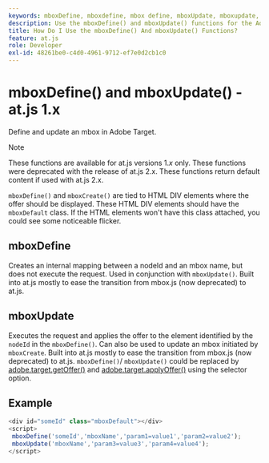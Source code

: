 ```yaml
---
keywords: mboxDefine, mboxdefine, mbox define, mboxUpdate, mboxupdate, mbox update, at.js, functions, function, mboxDefine0
description: Use the mboxDefine() and mboxUpdate() functions for the Adobe Target at.js JavaScript library to define or update an mbox. (at.js 1.x)
title: How Do I Use the mboxDefine() And mboxUpdate() Functions?
feature: at.js
role: Developer
exl-id: 48261be0-c4d0-4961-9712-ef7e0d2cb1c0
---
```

# mboxDefine() and mboxUpdate() - at.js 1.x

Define and update an mbox in Adobe Target.

>[!NOTE]
>
>These functions are available for at.js versions 1.*x* only. These functions were deprecated with the release of at.js 2.x. These functions return default content if used with at.js 2.x.

`mboxDefine()` and `mboxCreate()` are tied to HTML DIV elements where the offer should be displayed. These HTML DIV elements should have the `mboxDefault` class. If the HTML elements won't have this class attached, you could see some noticeable flicker.

## mboxDefine

Creates an internal mapping between a nodeId and an mbox name, but does not execute the request. Used in conjunction with `mboxUpdate()`. Built into at.js mostly to ease the transition from mbox.js (now deprecated) to at.js.

## mboxUpdate

Executes the request and applies the offer to the element identified by the `nodeId` in the `mboxDefine()`. Can also be used to update an mbox initiated by `mboxCreate`. Built into at.js mostly to ease the transition from mbox.js (now deprecated) to at.js. `mboxDefine()`/ `mboxUpdate()` could be replaced by [adobe.target.getOffer()](/src/pages/implement/client-side/atjs/atjs-functions/adobe-target-getoffer.md) and [adobe.target.applyOffer()](/src/pages/implement/client-side/atjs/atjs-functions/adobe-target-applyoffer.md) using the selector option.

## Example

```javascript
<div id="someId" class="mboxDefault"></div> 
<script> 
 mboxDefine('someId','mboxName','param1=value1','param2=value2'); 
 mboxUpdate('mboxName','param3=value3','param4=value4'); 
</script>
```
